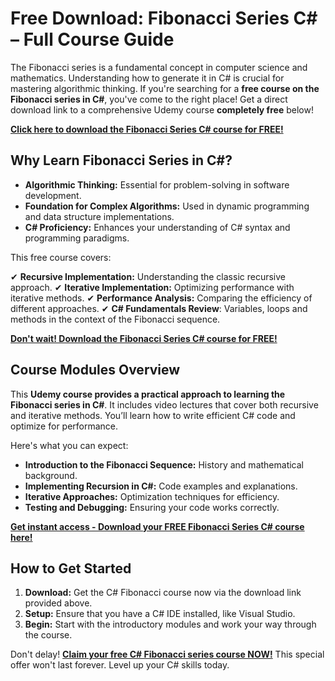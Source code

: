 # Free Download: Fibonacci Series C# – Full Course Guide

The Fibonacci series is a fundamental concept in computer science and mathematics. Understanding how to generate it in C# is crucial for mastering algorithmic thinking. If you're searching for a **free course on the Fibonacci series in C#**, you've come to the right place! Get a direct download link to a comprehensive Udemy course **completely free** below!

[**Click here to download the Fibonacci Series C# course for FREE!**](https://udemywork.com/fibonacci-series-c-sharp)

## Why Learn Fibonacci Series in C#?

*   **Algorithmic Thinking:** Essential for problem-solving in software development.
*   **Foundation for Complex Algorithms:** Used in dynamic programming and data structure implementations.
*   **C# Proficiency:** Enhances your understanding of C# syntax and programming paradigms.

This free course covers:

✔ **Recursive Implementation:** Understanding the classic recursive approach.
✔ **Iterative Implementation:** Optimizing performance with iterative methods.
✔ **Performance Analysis:** Comparing the efficiency of different approaches.
✔ **C# Fundamentals Review**: Variables, loops and methods in the context of the Fibonacci sequence.

[**Don't wait! Download the Fibonacci Series C# course for FREE!**](https://udemywork.com/fibonacci-series-c-sharp)

## Course Modules Overview

This **Udemy course provides a practical approach to learning the Fibonacci series in C#**. It includes video lectures that cover both recursive and iterative methods. You’ll learn how to write efficient C# code and optimize for performance.

Here's what you can expect:

*   **Introduction to the Fibonacci Sequence:** History and mathematical background.
*   **Implementing Recursion in C#:** Code examples and explanations.
*   **Iterative Approaches:** Optimization techniques for efficiency.
*   **Testing and Debugging:** Ensuring your code works correctly.

[**Get instant access - Download your FREE Fibonacci Series C# course here!**](https://udemywork.com/fibonacci-series-c-sharp)

## How to Get Started

1.  **Download:** Get the C# Fibonacci course now via the download link provided above.
2.  **Setup:** Ensure that you have a C# IDE installed, like Visual Studio.
3.  **Begin:** Start with the introductory modules and work your way through the course.

Don't delay! **[Claim your free C# Fibonacci series course NOW!](https://udemywork.com/fibonacci-series-c-sharp)** This special offer won't last forever. Level up your C# skills today.
